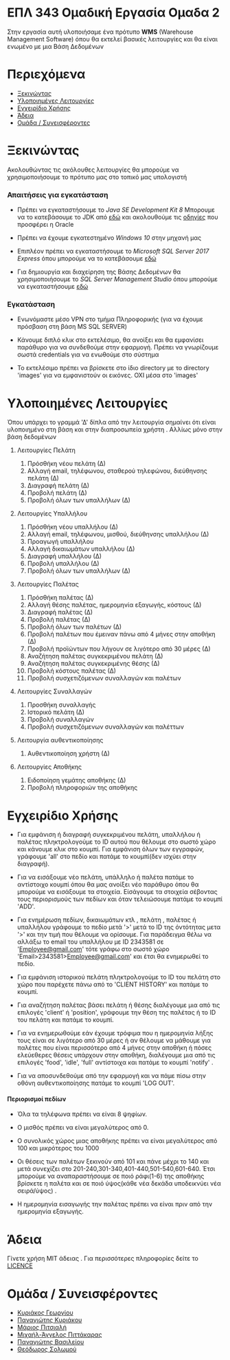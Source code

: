 # ΕΠΛ 343 Ομαδική Εργασία Ομαδα 2
Στην εργασία αυτή υλοποιήσαμε ένα πρότυπο **WMS** (Warehouse Management Software) όπου θα εκτελεί βασικές λειτουργίες και θα είναι ενωμένο με μια Βάση Δεδομένων

# Περιεχόμενα
* [Ξεκινώντας](##Ξεκινώντας)
* [Υλοποιημένες Λειτουργίες](#Υλοποιημένες-Λειτουργίες)
* [Εγχειρίδιο Χρήσης](#Εγχειρίδιο-Χρήσης)
* [Άδεια](#Άδεια)
* [Ομάδα / Συνεισφέροντες](#Ομάδα-/-Συνεισφέροντες)

# Ξεκινώντας
Ακολουθώντας τις ακόλουθες λειτουργίες θα μπορούμε να χρησιμοποιήσουμε το πρότυπο μας στο τοπικό μας υπολογιστή


### Απαιτήσεις για εγκατάσταση

* Πρέπει να εγκαταστήσουμε το *Java SE Development Kit 8*
Μπορουμε να το κατεβάσουμε το JDK από [εδώ](https://www.oracle.com/technetwork/java/javase/downloads/jdk8-downloads-2133151.html)
και ακολουθούμε τις [οδηγίες](https://docs.oracle.com/javase/8/docs/technotes/guides/install/install_overview.html) που προσφέρει η Oracle

* Πρέπει να έχουμε εγκατεστημένο *Windows 10* στην μηχανή μας

* Επιπλέον πρέπει να εγκαταστήσουμε το *Microsoft SQL Server 2017 Express* όπου μπορούμε να το κατεβάσουμε [εδώ](https://www.microsoft.com/en-us/download/details.aspx?id=55994)

* Για δημιουργία και διαχείρηση της Βάσης Δεδομένων θα χρησιμοποιήσουμε το *SQL Server Management Studio* όπου μπορούμε να εγκαταστήσουμε [εδώ]( https://docs.microsoft.com/en-us/sql/ssms/download-sql-server-management-studio-ssms?view=sql-server-2017)



### Εγκατάσταση
* Ενωνόμαστε μέσο VPN στο τμήμα Πληροφορικής (για να έχουμε πρόσβαση στη βάση MS SQL SERVER)

* Κάνουμε διπλό κλικ στο εκτελέσιμο, θα ανοίξει και θα εμφανίσει παράθυρο για να συνδεθούμε στην εφαρμογή. Πρέπει να γνωρίζουμε σωστά credentials για να ενωθούμε στο σύστημα

* Το εκτελέσιμο πρέπει να βρίσκετε στο ίδιο directory με το directory 'images' για να εμφανιστούν οι εικόνες. ΟΧΙ μέσα στο 'images'




# Υλοποιημένες Λειτουργίες

Όπου υπάρχει το γραμμά 'Δ' δίπλα από την λειτουργία σημαίνει ότι είναι υλοποιημένο στη βάση και στην διαπροσωπεία χρήστη . Αλλίως μόνο στην βάση δεδομένων

1. Λειτουργίες Πελάτη
    1. Πρόσθήκη νέου πελάτη (Δ)
    2. Αλλαγή email, τηλέφωνου, σταθερού τηλεφώνου, διεύθηνσης πελάτη (Δ)
    3. Διαγραφή πελάτη (Δ)
    4. Προβολή πελάτη (Δ)
    5. Προβολή όλων των υπαλλήλων (Δ)
   
   
2. Λειτουργίες Υπαλλήλου
    1. Πρόσθήκη νέου υπαλλήλου (Δ)
    2. Αλλαγή email, τηλέφωνου, μισθού, διεύθηνσης υπαλλήλου (Δ)
    3. Προαγωγή υπαλλήλου
    4. Αλλαγή δικαιωμάτων υπαλλήλου (Δ)
    5. Διαγραφή υπαλλήλου (Δ)
    6. Προβολή υπαλλήλου (Δ)
    7. Προβολή όλων των υπαλλήλων (Δ)
   
    
3. Λειτουργίες Παλέτας
    1. Πρόσθήκη παλέτας (Δ)
    2. Αλλαγή θέσης παλέτας, ημερομηνία εξαγωγής, κόστους  (Δ)
    3. Διαγραφή παλέτας (Δ)
    4. Προβολή παλέτας (Δ)
    5. Προβολή όλων των παλέτων (Δ)
    6. Προβολή παλέτων που έμειναν πάνω από 4 μήνες στην αποθήκη (Δ)
    7. Προβολή προϊώντων που λήγουν σε λιγότερο από 30 μέρες (Δ)
    8. Αναζήτηση παλέτας συγκεκριμένου πελάτη (Δ)
    9. Αναζήτηση παλέτας συγκεκριμένης θέσης (Δ)
    10. Προβολή κόστους παλέτας (Δ)
    11. Προβολή συσχετιζόμενων συναλλαγών και παλέτων
    
    
4. Λειτουργίες Συναλλαγών
    1. Προσθήκη συναλλαγής
    2. Ιστορικό πελάτη (Δ)
    3. Προβολή συναλλαγών
    4. Προβολή συσχετιζόμενων συναλλαγών και παλέττων
        
    
5. Λειτουργία αυθεντικοποίησης 
    1. Αυθεντικοποίηση χρήστη (Δ)


6. Λειτουργίες Αποθήκης
    1. Ειδοποίηση γεμάτης αποθήκης (Δ)
    2. Προβολή πληροφοριών της αποθήκης 


    

# Εγχειρίδιο Χρήσης

* Για εμφάνιση ή διαγραφή συγκεκριμένου πελάτη, υπαλλήλου ή παλέτας πληκτρολογούμε το ID αυτού που θέλουμε στο σωστό χώρο και κάνουμε κλικ στο κουμπί. Για εμφάνιση όλων των εγγραφών, γράφουμε 'all' στο πεδίο και πατάμε το κουμπί(δεν ισχύει στην διαγραφή).

* Για να εισάξουμε νέο πελάτη, υπάλληλο ή παλέτα πατάμε το αντίστοιχο κουμπί όπου θα μας ανοίξει νέο παράθυρο όπου θα μπορούμε να εισάξουμε τα στοιχεία. Είσάγουμε τα στοιχεία σέβοντας τους περιορισμούς των πεδίων και όταν τελειώσουμε πατάμε το κουμπί 'ADD'.

* Για ενημέρωση πεδίων, δικαιωμάτων κτλ , πελάτη , παλέτας ή υπαλλήλου γράφουμε το πεδίο μετά '>' μετά το ID της όντότητας μετα '>' και την τιμή που θέλουμε να ορίσουμε. Για παράδειγμα θέλω να αλλάξω το email του υπαλλήλου με ID 2343581 σε 'Employee@gmail.com' τότε γράφω στο σωστό χώρο 'Email>2343581>Employee@gmail.com' και έτσι θα ενημερωθεί το πεδίο.

* Για εμφάνιση ιστορικού πελάτη πληκτρολογούμε το ID του πελάτη στο χώρο που παρέχετε πάνω από το 'CLIENT HISTORY' και πατάμε το κουμπί.

* Για αναζήτηση παλέτας βάσει πελάτη ή θέσης διαλέγουμε μια από τις επιλογές 'client' ή 'position', γράφουμε την θέση της παλέτας ή το ID του πελάτη και πατάμε το κουμπί.

* Για να ενημερωθούμε εάν έχουμε τρόφιμα που η ημερομηνία λήξης τους είναι σε λιγότερο από 30 μέρες ή αν θέλουμε να μάθουμε για παλέτες που είναι περισσότερο από 4 μήνες στην αποθήκη ή πόσες ελεύεθερες θέσεις υπάρχουν στην αποθήκη, διαλέγουμε μια από τις επιλογές 'food', 'idle', 'full' αντίστοιχα και πατάμε το κουμπί 'notify' .

* Για να αποσυνδεθούμε από την εφαρμογή και να πάμε πίσω στην οθόνη αυθεντικοποίησης πατάμε το κουμπί 'LOG OUT'.

#### Περιορισμοί πεδίων

* Όλα τα τηλέφωνα πρέπει να είναι 8 ψηφίων.

* Ο μισθός πρέπει να είναι μεγαλύτερος από 0.

* Ο συνολικός χώρος μιας αποθήκης πρέπει να είναι μεγαλύτερος από 100 και μικρότερος του 1000

* Οι θέσεις των παλέτων ξεκινούν από 101 και πάνε μέχρι το 140 και μετά συνεχίζει στο 201-240,301-340,401-440,501-540,601-640. Έτσι μπορούμε να αναπαραστήσουμε σε ποιό ράφι(1-6) της αποθήκης βρίσκετε η παλέτα και σε ποιό ύψος(κάθε νέα δεκάδα υποδεικνύει νέα σειρά/ύψος) .

* Η ημερομηνία εισαγωγής την παλέτας πρέπει να είναι πριν από την ημερομηνία εξαγωγής.



# Άδεια 
Γίνετε χρήση MIT άδειας . Για περισσότερες πληροφορίες δείτε το [LICENCE](https://github.com/CS-UCY-EPL343/winter19.team2/blob/master/LICENSE)


# Ομάδα / Συνεισφέροντες
* [Κυριάκος Γεωργίου](https://github.com/kgeorg01)
* [Παναγιώτης Κυριάκου](https://github.com/pkyria14)
* [Μάριος Πιτσιαλή](https://github.com/mpitsi04)
* [Μιχαήλ-Άγγελος Πιττάκαρας](https://github.com/PittMichaelAngelo)
* [Παναγιώτης Βασιλείου](https://github.com/pvasil01)
* [Θεόδωρος Σολωμού](https://github.com/tsolom01)





